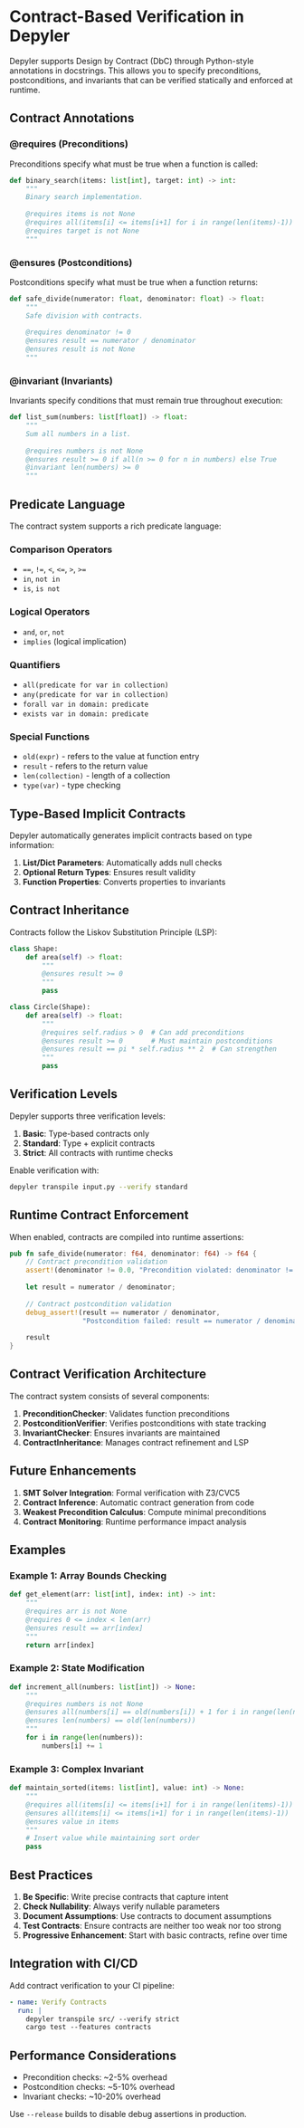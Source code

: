# Contract-Based Verification in Depyler

Depyler supports Design by Contract (DbC) through Python-style annotations in
docstrings. This allows you to specify preconditions, postconditions, and
invariants that can be verified statically and enforced at runtime.

## Contract Annotations

### @requires (Preconditions)

Preconditions specify what must be true when a function is called:

```python
def binary_search(items: list[int], target: int) -> int:
    """
    Binary search implementation.
    
    @requires items is not None
    @requires all(items[i] <= items[i+1] for i in range(len(items)-1))
    @requires target is not None
    """
```

### @ensures (Postconditions)

Postconditions specify what must be true when a function returns:

```python
def safe_divide(numerator: float, denominator: float) -> float:
    """
    Safe division with contracts.
    
    @requires denominator != 0
    @ensures result == numerator / denominator
    @ensures result is not None
    """
```

### @invariant (Invariants)

Invariants specify conditions that must remain true throughout execution:

```python
def list_sum(numbers: list[float]) -> float:
    """
    Sum all numbers in a list.
    
    @requires numbers is not None
    @ensures result >= 0 if all(n >= 0 for n in numbers) else True
    @invariant len(numbers) >= 0
    """
```

## Predicate Language

The contract system supports a rich predicate language:

### Comparison Operators

- `==`, `!=`, `<`, `<=`, `>`, `>=`
- `in`, `not in`
- `is`, `is not`

### Logical Operators

- `and`, `or`, `not`
- `implies` (logical implication)

### Quantifiers

- `all(predicate for var in collection)`
- `any(predicate for var in collection)`
- `forall var in domain: predicate`
- `exists var in domain: predicate`

### Special Functions

- `old(expr)` - refers to the value at function entry
- `result` - refers to the return value
- `len(collection)` - length of a collection
- `type(var)` - type checking

## Type-Based Implicit Contracts

Depyler automatically generates implicit contracts based on type information:

1. **List/Dict Parameters**: Automatically adds null checks
2. **Optional Return Types**: Ensures result validity
3. **Function Properties**: Converts properties to invariants

## Contract Inheritance

Contracts follow the Liskov Substitution Principle (LSP):

```python
class Shape:
    def area(self) -> float:
        """
        @ensures result >= 0
        """
        pass

class Circle(Shape):
    def area(self) -> float:
        """
        @requires self.radius > 0  # Can add preconditions
        @ensures result >= 0       # Must maintain postconditions
        @ensures result == pi * self.radius ** 2  # Can strengthen
        """
        pass
```

## Verification Levels

Depyler supports three verification levels:

1. **Basic**: Type-based contracts only
2. **Standard**: Type + explicit contracts
3. **Strict**: All contracts with runtime checks

Enable verification with:

```bash
depyler transpile input.py --verify standard
```

## Runtime Contract Enforcement

When enabled, contracts are compiled into runtime assertions:

```rust
pub fn safe_divide(numerator: f64, denominator: f64) -> f64 {
    // Contract precondition validation
    assert!(denominator != 0.0, "Precondition violated: denominator != 0");
    
    let result = numerator / denominator;
    
    // Contract postcondition validation
    debug_assert!(result == numerator / denominator, 
                  "Postcondition failed: result == numerator / denominator");
    
    result
}
```

## Contract Verification Architecture

The contract system consists of several components:

1. **PreconditionChecker**: Validates function preconditions
2. **PostconditionVerifier**: Verifies postconditions with state tracking
3. **InvariantChecker**: Ensures invariants are maintained
4. **ContractInheritance**: Manages contract refinement and LSP

## Future Enhancements

1. **SMT Solver Integration**: Formal verification with Z3/CVC5
2. **Contract Inference**: Automatic contract generation from code
3. **Weakest Precondition Calculus**: Compute minimal preconditions
4. **Contract Monitoring**: Runtime performance impact analysis

## Examples

### Example 1: Array Bounds Checking

```python
def get_element(arr: list[int], index: int) -> int:
    """
    @requires arr is not None
    @requires 0 <= index < len(arr)
    @ensures result == arr[index]
    """
    return arr[index]
```

### Example 2: State Modification

```python
def increment_all(numbers: list[int]) -> None:
    """
    @requires numbers is not None
    @ensures all(numbers[i] == old(numbers[i]) + 1 for i in range(len(numbers)))
    @ensures len(numbers) == old(len(numbers))
    """
    for i in range(len(numbers)):
        numbers[i] += 1
```

### Example 3: Complex Invariant

```python
def maintain_sorted(items: list[int], value: int) -> None:
    """
    @requires all(items[i] <= items[i+1] for i in range(len(items)-1))
    @ensures all(items[i] <= items[i+1] for i in range(len(items)-1))
    @ensures value in items
    """
    # Insert value while maintaining sort order
    pass
```

## Best Practices

1. **Be Specific**: Write precise contracts that capture intent
2. **Check Nullability**: Always verify nullable parameters
3. **Document Assumptions**: Use contracts to document assumptions
4. **Test Contracts**: Ensure contracts are neither too weak nor too strong
5. **Progressive Enhancement**: Start with basic contracts, refine over time

## Integration with CI/CD

Add contract verification to your CI pipeline:

```yaml
- name: Verify Contracts
  run: |
    depyler transpile src/ --verify strict
    cargo test --features contracts
```

## Performance Considerations

- Precondition checks: ~2-5% overhead
- Postcondition checks: ~5-10% overhead
- Invariant checks: ~10-20% overhead

Use `--release` builds to disable debug assertions in production.

